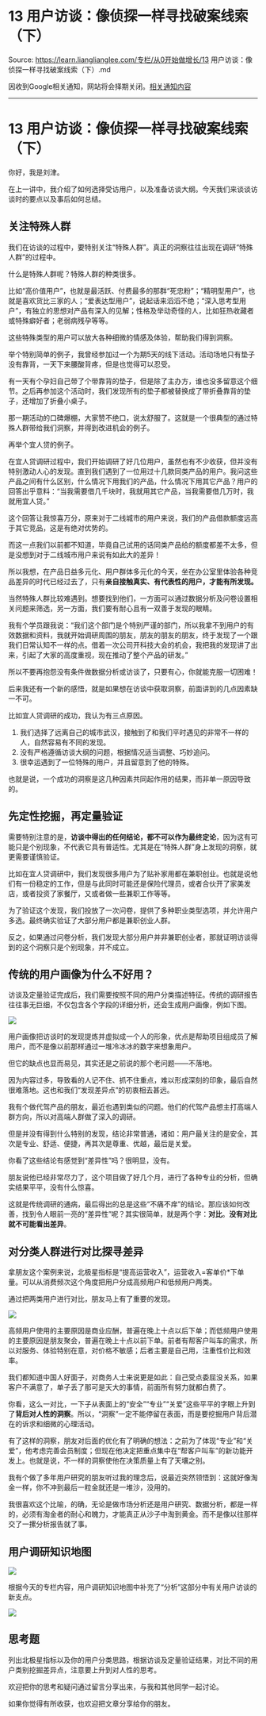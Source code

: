 # 13 用户访谈：像侦探一样寻找破案线索（下） 

Source: https://learn.lianglianglee.com/专栏/从0开始做增长/13 用户访谈：像侦探一样寻找破案线索（下）.md

因收到Google相关通知，网站将会择期关闭。[相关通知内容](https://lumendatabase.org/notices/44265620)

---

# 13 用户访谈：像侦探一样寻找破案线索（下）

你好，我是刘津。

在上一讲中，我介绍了如何选择受访用户，以及准备访谈大纲。今天我们来谈谈访谈时的要点以及事后如何总结。

## 关注特殊人群

我们在访谈的过程中，要特别关注“特殊人群”。真正的洞察往往出现在调研“特殊人群”的过程中。

什么是特殊人群呢？特殊人群的种类很多。

比如“高价值用户”，也就是最活跃、付费最多的那群“死忠粉”；“精明型用户”，也就是喜欢货比三家的人；“爱表达型用户”，说起话来滔滔不绝；“深入思考型用户”，有独立的思想对产品有深入的见解；性格及举动奇怪的人，比如狂热收藏者或特殊癖好者；老弱病残孕等等。

这些特殊类型的用户可以放大各种细微的情感及体验，帮助我们得到洞察。

举个特别简单的例子，我曾经参加过一个为期5天的线下活动。活动场地只有垫子没有靠背，一天下来腰酸背疼，但是也觉得可以忍受。

有一天有个孕妇自己带了个带靠背的垫子，但是除了主办方，谁也没多留意这个细节。之后再参加这个活动时，我们发现所有的垫子都被替换成了带折叠靠背的垫子，还增加了折叠小桌子。

那一期活动的口碑爆棚，大家赞不绝口，说太舒服了。这就是一个很典型的通过特殊人群带给我们洞察，并得到改进机会的例子。

再举个宜人贷的例子。

在宜人贷调研过程中，我们开始调研了好几位用户，虽然也有不少收获，但并没有特别激动人心的发现。直到我们遇到了一位用过十几款同类产品的用户。我问这些产品之间有什么区别，什么情况下用我们的产品，什么情况下用其它产品？用户的回答出乎意料：“当我需要借几千块时，我就用其它产品，当我需要借几万时，我就用宜人贷。”

这个回答让我惊喜万分，原来对于二线城市的用户来说，我们的产品借款额度远高于其它竞品，这是有绝对优势的。

而这一点我们以前都不知道，毕竟自己试用的话同类产品给的额度都差不太多，但是没想到对于二线城市用户来说有如此大的差异！

所以我想，在产品日益多元化、用户群体多元化的今天，坐在办公室里体验各种竞品差异的时代已经过去了，只有**亲自接触真实、有代表性的用户，才能有所发现。**

当然特殊人群比较难遇到。想要找到他们，一方面可以通过数据分析及问卷设置相关问题来筛选，另一方面，我们要有耐心且有一双善于发现的眼睛。

我有个学员跟我说：“我们这个部门是个特别严谨的部门，所以我拿不到用户的有效数据和资料，我就开始调研周围的朋友，朋友的朋友的朋友，终于发现了一个跟我们日常认知不一样的点。借着一次公司开科技大会的机会，我把我的发现讲了出来，引起了大家的高度重视，现在推动了整个产品的研发。”

所以不要再抱怨没有条件做数据分析或访谈了，只要有心，你就能克服一切困难！

后来我还有一个新的感悟，就是如果想在访谈中获取洞察，前面讲到的几点因素缺一不可。

比如宜人贷调研的成功，我认为有三点原因。

1. 我们选择了远离自己的城市武汉，接触到了和我们平时遇见的非常不一样的人，自然容易有不同的发现。
2. 没有严格遵循访谈大纲的问题，根据情况适当调整、巧妙追问。
3. 很幸运遇到了一位特殊的用户，并且留意到了他的特殊。

也就是说，一个成功的洞察是这几种因素共同起作用的结果，而非单一原因导致的。

## 先定性挖掘，再定量验证

需要特别注意的是，**访谈中得出的任何结论，都不可以作为最终定论**，因为这有可能只是个别现象，不代表它具有普适性。尤其是在“特殊人群”身上发现的洞察，就更需要谨慎验证。

比如在宜人贷调研中，我们发现很多用户为了贴补家用都在兼职创业。也就是说他们有一份稳定的工作，但是与此同时可能还是保险代理员，或者合伙开了家美发店，或者投资了家餐厅，又或者做一些兼职工作等等。

为了验证这个发现，我们投放了一次问卷，提供了多种职业类型选项，并允许用户多选。最终确实验证了大部分用户都是兼职创业人群。

反之，如果通过问卷分析，我们发现大部分用户并非兼职创业者，那就证明访谈得到的这个洞察只是个别现象，并不成立。

## 传统的用户画像为什么不好用？

访谈及定量验证完成后，我们需要按照不同的用户分类描述特征。传统的调研报告往往事无巨细，不仅包含各个字段的详细分析，还会生成用户画像，例如下图。

![](assets/4f7fd82543524e2fa034e411f52aea4a.jpg)

用户画像把访谈时的发现提炼并虚拟成一个人的形象，优点是帮助项目组成员了解用户，而不是像以前那样通过一堆冷冰冰的数字来想象用户。

但它的缺点也显而易见，其实还是之前说的那个老问题——不落地。

因为内容过多，导致看的人记不住、抓不住重点，难以形成深刻的印象，最后自然很难落地。这也和我们“发现差异点”的初衷相去甚远。

我有个做代驾产品的朋友，最近也遇到类似的问题。他们的代驾产品想主打高端人群方向，所以对高端人群做了深入的调研。

但是并没有得到什么特别的发现，结论非常普通，诸如：用户最关注的是安全，其次是专业、舒适、便捷，再其次是尊重、优越，最后是关爱。

你看了这些结论有感觉到“差异性”吗？很明显，没有。

朋友说他已经非常尽力了，这个项目做了好几个月，进行了各种专业的分析，但确实结果平平，没有什么惊喜。

这就是传统调研的通病，最后得出的总是这些“不痛不痒”的结论。那应该如何改善，找到令人眼前一亮的“差异性”呢？其实很简单，就是两个字：**对比**。**没有对比就不可能看出差异**。

## 对分类人群进行对比探寻差异

拿朋友这个案例来说，北极星指标是“提高运营收入”，运营收入=客单价\*下单量。可以从消费频次这个角度把用户分成高频用户和低频用户两类。

通过把两类用户进行对比，朋友马上有了重要的发现。

![](assets/4d635094542f4c679b8c205dda1ca2fc.jpg)

高频用户使用的主要原因是商业应酬，普遍在晚上十点以后下单；而低频用户使用的主要原因是朋友聚会，普遍在晚上十点以前下单。前者有帮客户叫车的需求，所以对服务、体验特别在意，对价格不敏感；后者主要是自己用，注重性价比和效率。

我们都知道中国人好面子，对商务人士来说更是如此：自己受点委屈没关系，如果客户不满意了，单子丢了那可是天大的事情，前面所有努力就都白费了。

你看，这么一对比，一下子从表面上的“安全”“专业”“关爱”这些平平的字眼上升到了**背后对人性的洞察**。所以，“洞察”一定不能停留在表面，而是要挖掘用户背后潜在的诉求和细微的心理活动。

有了这样的洞察，朋友对后面的优化有了明确的想法：之前为了体现“专业”和“关爱”，他考虑完善会员制度；但现在他决定把重点集中在“帮客户叫车”的新功能开发上。也就是说，不一样的洞察使他在决策质量上有了天壤之别。

我有个做了多年用户研究的朋友听过我的理念后，说最近突然领悟到：这就好像淘金一样，你不冲到最后一粒金就还是一堆沙，没用的。

我很喜欢这个比喻，的确，无论是做市场分析还是用户研究、数据分析，都是一样的，必须有淘金者的耐心和魄力，才能真正从沙子中淘到黄金。而不是像以往那样交了一摞分析报告就了事。

## 用户调研知识地图

![](assets/78d0efe2bff949bd8c4cd1418ce71dab.jpg)

根据今天的专栏内容，用户调研知识地图中补充了“分析”这部分中有关用户访谈的新支点。

![](assets/4f800b1e273b494b8fcece1c2aec25d5.jpg)

## 思考题

列出北极星指标以及你的用户分类思路，根据访谈及定量验证结果，对比不同的用户类别挖掘差异点，注意要上升到对人性的思考。

欢迎把你的思考和疑问通过留言分享出来，与我和其他同学一起讨论。

如果你觉得有所收获，也欢迎把文章分享给你的朋友。
